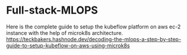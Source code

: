 # Full-stack-MLOPS

Here is the complete guide to setup the kubeflow platform on aws ec-2 instance with the help of microk8s architecture.
https://teckbakers.hashnode.dev/decoding-the-mlops-a-step-by-step-guide-to-setup-kubeflow-on-aws-using-microk8s
